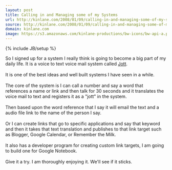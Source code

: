 ```yaml
---
layout: post
title: Calling in and Managing some of my Systems
url: http://kinlane.com/2008/01/09/calling-in-and-managing-some-of-my-systems/
source: http://kinlane.com/2008/01/09/calling-in-and-managing-some-of-my-systems/
domain: kinlane.com
image: https://s3.amazonaws.com/kinlane-productions/bw-icons/bw-api-a.png
---
```

{% include JB/setup %}<p>
     So I signed up for a system I really think is going to become a big part of my daily life. It is a voice to text voice mail system called <a href="http://www.jott.com/">Jott</a>.
     <br />
     <br />
     It is one of the best ideas and well built systems I have seen in a while.
     <br />
     <br />
     The core of the system is I can call a number and say a word that references a name or link and then talk for 30 seconds and it translates the voice mail to text and registers it as a "jott" in the system.
     <br />
     <br />
     Then based upon the word reference that I say it will email the text and a audio file link to the name of the person I say.
     <br />
     <br />
     Or I can create links that go to specific applications and say that keyword and then it takes that text translation and publishes to that link target such as Blogger, Google Calendar, or Remember the Milk.
     <br />
     <br />
     It also has a developer program for creating custom link targets, I am going to build one for Google Notebook.
     <br />
     <br />
     Give it a try. I am thoroughly enjoying it. We'll see if it sticks.
</p>
